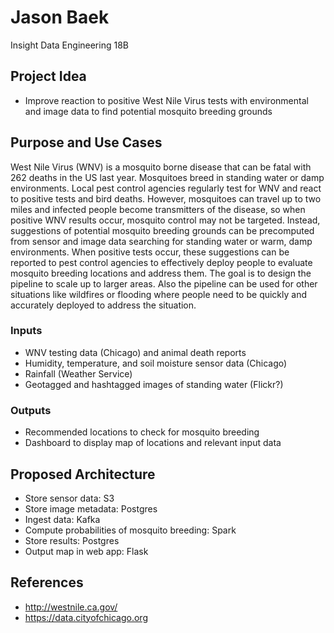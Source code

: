 # Jason Baek 
Insight Data Engineering 18B

## Project Idea
- Improve reaction to positive West Nile Virus tests with environmental and image data to find potential mosquito breeding grounds

## Purpose and Use Cases

West Nile Virus (WNV) is a mosquito borne disease that can be fatal with 262 deaths in the US last year. Mosquitoes breed in standing water or damp environments. Local pest control agencies regularly test for WNV and react to positive tests and bird deaths. However, mosquitoes can travel up to two miles and infected people become transmitters of the disease, so when positive WNV results occur, mosquito control may not be targeted. Instead, suggestions of potential mosquito breeding grounds can be precomputed from sensor and image data searching for standing water or warm, damp environments. When positive tests occur, these suggestions can be reported to pest control agencies to effectively deploy people to evaluate mosquito breeding locations and address them. The goal is to design the pipeline to scale up to larger areas. Also the pipeline can be used for other situations like wildfires or flooding where people need to be quickly and accurately deployed to address the situation. 

### Inputs
- WNV testing data (Chicago) and animal death reports
- Humidity, temperature, and soil moisture sensor data (Chicago)
- Rainfall (Weather Service)
- Geotagged and hashtagged images of standing water (Flickr?)

### Outputs
- Recommended locations to check for mosquito breeding 
- Dashboard to display map of locations and relevant input data

## Proposed Architecture
- Store sensor data: S3
- Store image metadata: Postgres
- Ingest data: Kafka 
- Compute probabilities of mosquito breeding: Spark
- Store results: Postgres 
- Output map in web app: Flask

## References
- http://westnile.ca.gov/
- https://data.cityofchicago.org